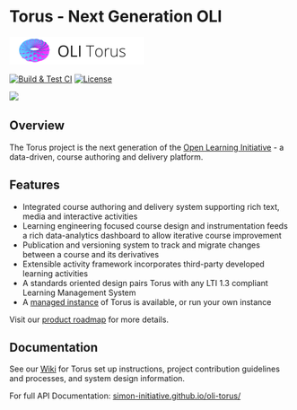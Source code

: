# Torus - Next Generation OLI

<img height="50" src="assets/static/images/oli_torus_logo.png" />

[![Build & Test CI](https://github.com/Simon-Initiative/oli-torus/workflows/Package/badge.svg?branch=master)](https://github.com/Simon-Initiative/oli-torus/actions/workflows/package.yml)
[![License](https://img.shields.io/badge/license-MIT-green.svg)](https://github.com/Simon-Initiative/authoring-client/blob/master/LICENSE)

<a href="http://oli.cmu.edu" alt="Open Learning Initiative">
  <img height="50" src="https://oli.cmu.edu/wp-content/uploads/2018/10/oli-logo-78px-high-1.svg" />
</a>

## Overview

The Torus project is the next generation of the [Open Learning Initiative](https://www.cmu.edu/simon/open-simon/toolkit/tools/learning-tools/oli.html) - a data-driven, course authoring and delivery platform.

## Features

- Integrated course authoring and delivery system supporting rich text, media and interactive activities
- Learning engineering focused course design and instrumentation feeds a rich data-analytics dashboard to allow iterative course improvement
- Publication and versioning system to track and migrate changes between a course and its derivatives
- Extensible activity framework incorporates third-party developed learning activities
- A standards oriented design pairs Torus with any LTI 1.3 compliant Learning Management System
- A [managed instance](https://proton.oli.cmu.edu) of Torus is available, or run your own instance

Visit our [product roadmap](https://github.com/Simon-Initiative/oli-torus/projects/4) for more details.

## Documentation

See our [Wiki](https://github.com/Simon-Initiative/oli-torus/wiki) for Torus set up instructions, project contribution guidelines and processes, and system design information.

For full API Documentation: [simon-initiative.github.io/oli-torus/](https://simon-initiative.github.io/oli-torus/api-reference.html)

